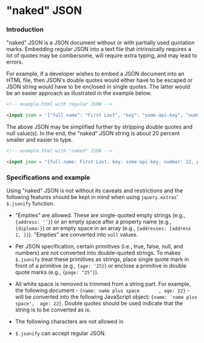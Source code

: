 # "naked" JSON

### Introduction

"naked" JSON is a JSON document without or with partially used quotation marks. 
Embedding regular JSON into a text file that intrinsically requires a lot of
quotes may be combersome, will require extra typing, and may lead to errors.

For example, if a developer wishes to embed a JSON document into an HTML file,
then JSON's double quotes would either have to be escaped or JSON string would
have to be enclosed in single quotes.  The latter would be an easier approach as
illustrated in the example below.

```html
<!-- example.html with regular JSON -->

<input json = '{"full name": "First Last", "key": "some-api-key", "number": 22, "posts-count": null}'/>
```

The above JSON may be simplified further by stripping double quotes and null 
value(s).  In the end, the "naked" JSON string is about 20 percent smaller and 
easier to type.

```html
<!-- example.html with "naked" JSON -->

<input json = "{full name: First Last, key: some-api-key, number: 22, posts-count:}"/>
```

### Specifications and example

Using "naked" JSON is not without its caveats and restrictions and the following
features should be kept in mind when using `jquery.extras`' `$.jsonify` function.

* "Empties" are allowed.  These are single-quoted empty strings (e.g., 
`{address: ''}`) or an empty space after a property name (e.g., `{diploma:}`) 
or an empty space in an array (e.g., `{addresses: [address 1, ]}`).  "Empties"
are converted into `null` values.

* Per JSON specification, certain primitives (i.e., true, false, null, and 
numbers) are not converted into double-quoted strings.  To makes `$.jsonify` 
treat these primitives as strings, place single quote mark in front of a 
primitive (e.g., `{age: '25}`) or enclose a primitive in double quote marks 
(e.g., `{page: "25"}`).

* All white space is removed is trimmed from a string part.  For example, the
following document - `{name: name plus space       , age: 22}` - will be 
converted into the following JavaScript object: `{name: 'name plus space', 
age: 22}`.  Double quotes should be used indicate that the string is to be 
converted as is.

* The following characters are not allowed in 


* `$.jsonify` can accept regular JSON.